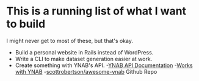 # This is a running list of what I want to build

I might never get to most of these, but that's okay.

- Build a personal website in Rails instead of WordPress.
- Write a CLI to make dataset generation easier at work.
- Create something with YNAB's API.
  -[YNAB API Documentation](https://api.youneedabudget.com/)
  -[Works with YNAB](https://api.youneedabudget.com/#works-with-ynab)
  -[scottrobertson/awesome-ynab](https://github.com/scottrobertson/awesome-ynab)
Github Repo
